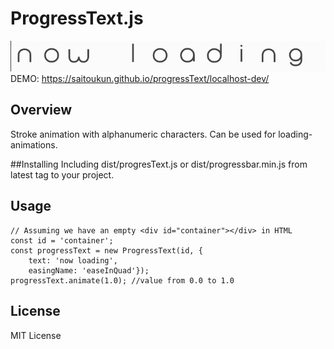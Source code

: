# ProgressText.js

![demo](bonusFont/progressTextDemo.gif)
DEMO: https://saitoukun.github.io/progressText/localhost-dev/
## Overview
 Stroke animation with alphanumeric characters.
 Can be used for loading-animations.

##Installing
Including dist/progresText.js or dist/progressbar.min.js from latest tag to your project.

## Usage
    // Assuming we have an empty <div id="container"></div> in HTML
    const id = 'container';
    const progressText = new ProgressText(id, {
        text: 'now loading',
        easingName: 'easeInQuad'});
    progressText.animate(1.0); //value from 0.0 to 1.0


## License
MIT License
